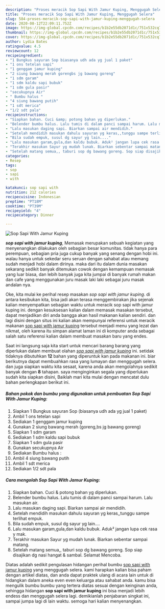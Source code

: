 ```yaml
---
description: "Proses meracik Sop Sapi With Jamur Kuping, Menggugah Selera"
title: "Proses meracik Sop Sapi With Jamur Kuping, Menggugah Selera"
slug: 584-proses-meracik-sop-sapi-with-jamur-kuping-menggugah-selera
date: 2020-08-12T22:09:11.752Z
image: https://img-global.cpcdn.com/recipes/b1b2e55db2071d1c/751x532cq70/sop-sapi-with-jamur-kuping-foto-resep-utama.jpg
thumbnail: https://img-global.cpcdn.com/recipes/b1b2e55db2071d1c/751x532cq70/sop-sapi-with-jamur-kuping-foto-resep-utama.jpg
cover: https://img-global.cpcdn.com/recipes/b1b2e55db2071d1c/751x532cq70/sop-sapi-with-jamur-kuping-foto-resep-utama.jpg
author: Lydia Bates
ratingvalue: 4.5
reviewcount: 12
recipeingredient:
- "1 Bungkus sayuran Sop biasanya udh ada yg jual 1 paket"
- "1 ons tetelan sapi"
- "1 genggam jamur kuping"
- "2 siung bawang merah gorengbs jg bawang goreng"
- "1 sdm garam"
- "1 sdm kaldu sapi bubuk"
- "1 sdm gula pasir"
- "secukupnya Air"
- " Bumbu halus "
- "4 siung bawang putih"
- "1 sdt merica"
- "1/2 sdt pala"
recipeinstructions:
- "Siapkan bahan. Cuci &amp; potong bahan yg diperlukan."
- "Belender bumbu halus. Lalu tumis di dalam panci sampai harum. Lalu masukan air."
- "Lalu masukan daging sapi. Biarkan sampai air mendidih."
- "Setelah mendidih masukan dahulu sayuran yg keras,,tunggu sampe terlihat empuk."
- "Bila sudah empuk, susul dg sayur yg lain...."
- "Lalu masukan garam,gula,dan kaldu bubuk. Aduk² jangan lupa cek rasa y mak."
- "Terakhir masukan Sayur yg mudah lunak. Biarkan sebentar sampai matang."
- "Setelah matang semua,, taburi sop dg bawang goreng. Sop siap disajikan dg nasi hangat &amp; sambal. Selamat Mencoba."
categories:
- Resep
tags:
- sop
- sapi
- with

katakunci: sop sapi with 
nutrition: 212 calories
recipecuisine: Indonesian
preptime: "PT18M"
cooktime: "PT39M"
recipeyield: "4"
recipecategory: Dinner

---
```



![Sop Sapi With Jamur Kuping](https://img-global.cpcdn.com/recipes/b1b2e55db2071d1c/751x532cq70/sop-sapi-with-jamur-kuping-foto-resep-utama.jpg)

<b><i>sop sapi with jamur kuping</i></b>, Memasak merupakan sebuah kegiatan yang menyenangkan dilakukan oleh sebagian besar komunitas. tidak hanya para perempuan, sebagian pria juga cukup banyak yang senang dengan hobi ini. walau hanya untuk sekedar seru seruan dengan sahabat atau memang sudah menjadi hobi dalam dirinya. maka dari itu dalam dunia masakan sekarang sedikit banyak ditemukan cowok dengan kemampuan memasak yang luar biasa, dan lebih banyak juga kita jumpai di banyak rumah makan dan cafe yang menggunakan juru masak laki laki sebagai juru masak andalan nya.



Oke, kita mulai ke perihal resep masakan <i>sop sapi with jamur kuping</i>. di antara kesibukan kita, bisa jadi akan terasa menggembirakan jika sejenak kalian menyempatkan sebagian waktu untuk meracik sop sapi with jamur kuping ini. dengan kesuksesan kalian dalam memasak masakan tersebut, dapat menjadikan diri anda bangga akan hasil makanan kalian sendiri. dan lagi disini dengan situs ini kalian akan mempunyai referensi untuk meracik makanan <u>sop sapi with jamur kuping</u> tersebut menjadi menu yang lezat dan nikmat, oleh karena itu simpan alamat laman ini di komputer anda sebagai salah satu referensi kalian dalam membuat masakan baru yang endes.


Saat ini langsung saja kita start untuk mencari barang barang yang diperlukan dalam membuat olahan <u><i>sop sapi with jamur kuping</i></u> ini. setidak tidaknya dibutuhkan <b>12</b> bahan yang diperuntuk kan pada makanan ini. biar berikutnya dapat membuahkan rasa yang lumayan dan menggugah selera. dan juga siapkan waktu kita sesaat, karena anda akan mengolahnya sedikit banyak dengan <b>8</b> tahapan. saya menginginkan segala yang diperlukan sudah kita siapkan disini, Baiklah mari kita mulai dengan mencatat dulu bahan perlengkapan berikut ini.

<!--inarticleads1-->

##### Bahan pokok dan bumbu yang digunakan untuk pembuatan Sop Sapi With Jamur Kuping:

1. Siapkan 1 Bungkus sayuran Sop (biasanya udh ada yg jual 1 paket)
1. Ambil 1 ons tetelan sapi
1. Sediakan 1 genggam jamur kuping
1. Gunakan 2 siung bawang merah (goreng,bs jg bawang goreng)
1. Siapkan 1 sdm garam
1. Sediakan 1 sdm kaldu sapi bubuk
1. Siapkan 1 sdm gula pasir
1. Gunakan secukupnya Air
1. Sediakan  Bumbu halus :
1. Ambil 4 siung bawang putih
1. Ambil 1 sdt merica
1. Sediakan 1/2 sdt pala




<!--inarticleads2-->

##### Cara mengolah Sop Sapi With Jamur Kuping:

1. Siapkan bahan. Cuci &amp; potong bahan yg diperlukan.
1. Belender bumbu halus. Lalu tumis di dalam panci sampai harum. Lalu masukan air.
1. Lalu masukan daging sapi. Biarkan sampai air mendidih.
1. Setelah mendidih masukan dahulu sayuran yg keras,,tunggu sampe terlihat empuk.
1. Bila sudah empuk, susul dg sayur yg lain....
1. Lalu masukan garam,gula,dan kaldu bubuk. Aduk² jangan lupa cek rasa y mak.
1. Terakhir masukan Sayur yg mudah lunak. Biarkan sebentar sampai matang.
1. Setelah matang semua,, taburi sop dg bawang goreng. Sop siap disajikan dg nasi hangat &amp; sambal. Selamat Mencoba.




Diatas adalah sedikit pengulasan hidangan perihal bumbu <u>sop sapi with jamur kuping</u> yang menggugah selera. kami harapkan kalian bisa paham dengan artikel diatas, dan anda dapat praktek ulang di acara lain untuk di hidangkan dalam aneka even even keluarga atau sahabat anda. kamu bisa mengulik bumbu bumbu yang tertera diatas sesuai dengan keinginan anda, sehingga hidangan <b>sop sapi with jamur kuping</b> ini bisa menjadi lebih endess dan menggugah selera lagi. demikianlah penjabaran singkat ini, sampai jumpa lagi di lain waktu. semoga hari kalian menyenangkan.
